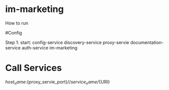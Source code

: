 # im-marketing

How to run

#Config


Step 1:
	start: 
		config-service
		discovery-service
		proxy-servie
		documentation-service
		auth-service
		im-marketing

# Call Services

${host_name}:${proxy_servie_port}//${service_name}/${URI}
